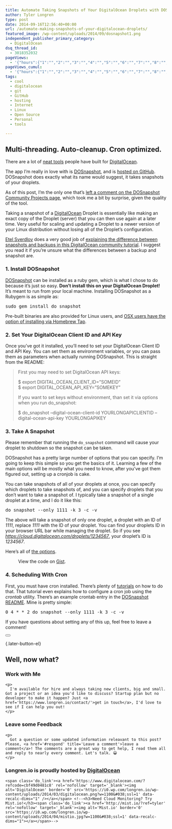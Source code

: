 ```yaml
---
title: Automate Taking Snapshots of Your DigitalOcean Droplets with DOSnapshot
author: Tyler Longren
type: post
date: 2014-09-16T12:56:40+00:00
url: /automate-making-snapshots-of-your-digitalocean-droplets/
featured_image: /wp-content/uploads/2014/09/dosnapshot1.png
independent_publisher_primary_category:
  - DigitalOcean
dsq_thread_id:
  - 3018352032
pageViews:
  - '{"hours":{"1":"","2":"","3":"","4":"","5":"","6":"","7":"","8":"","9":"","10":"","11":"","12":"","13":"","14":"","15":"","16":"","17":"","18":"","19":"","20":"","21":"","22":"","23":"","24":"","25":"","26":"","27":"","28":"","29":"","30":"","31":"","32":"","33":"","34":"","35":"","36":"","37":"","38":"","39":"","40":"","41":"","42":"","43":"","44":"","45":"","46":"","47":""},"days":{"2":"","3":"","4":"","5":"","6":"","7":"","8":"","9":"","10":"","11":"","12":"","13":"","14":""},"weeks":{"3":"","4":"","5":"","6":"","7":"","8":"","9":"","10":"","11":"","12":""},"months":{"4":"","5":"","6":"","7":"","8":"","9":"","10":"","11":"","12":"","13":"","14":"","15":"","16":"","17":"","18":"","19":"","20":"","21":"","22":"","23":"","24":""}}'
pageViews_cumul:
  - '{"hours":{"1":"","2":"","3":"","4":"","5":"","6":"","7":"","8":"","9":"","10":"","11":"","12":"","13":"","14":"","15":"","16":"","17":"","18":"","19":"","20":"","21":"","22":"","23":"","24":"","25":"","26":"","27":"","28":"","29":"","30":"","31":"","32":"","33":"","34":"","35":"","36":"","37":"","38":"","39":"","40":"","41":"","42":"","43":"","44":"","45":"","46":"","47":""},"days":{"2":"","3":"","4":"","5":"","6":"","7":"","8":"","9":"","10":"","11":"","12":"","13":"","14":""},"weeks":{"3":"","4":"","5":"","6":"","7":"","8":"","9":"","10":"","11":"","12":""},"months":{"4":"","5":"","6":"","7":"","8":"","9":"","10":"","11":"","12":"","13":"","14":"","15":"","16":"","17":"","18":"","19":"","20":"","21":"","22":"","23":"","24":""}}'
tags:
  - cool
  - digitalocean
  - git
  - GitHub
  - hosting
  - Internet
  - Linux
  - Open Source
  - Personal
  - tools

---
```

 

## Multi-threading. Auto-cleanup. Cron optimized.

There are a lot of [neat tools][1] people have built for [DigitalOcean][2]. 

The app I&#8217;m really in love with is [DOSnapshot][3], and is [hosted on GitHub][4]. DOSnapshot does exactly what its name would suggest, it takes snapshots of your droplets.

As of this post, I&#8217;m the only one that&#8217;s [left a comment on the DOSnapshot Community Projects page][5], which took me a bit by surprise, given the quality of the tool.

Taking a snapshot of a [DigitalOcean][2] Droplet is essentially like making an exact copy of the Droplet (server) that you can then use again at a later time. Very useful for scaling and updating a Droplet to a newer version of your Linux distribution without losing all of the Droplet&#8217;s configuration.

[Etel Sverdlov][6] does a very good job of [explaining the difference between snapshots and backups in this DigitalOcean community tutorial][7]. I suggest you read it if you&#8217;re unsure what the differences between a backup and snapshot are.

### 1. Install DOSnapshot

[DOSnapshot][8] can be installed as a ruby gem, which is what I chose to do because it&#8217;s just so easy. **Don&#8217;t install this on your DigitalOcean Droplet!** It&#8217;s meant to run from your local machine. Installing DOSnapshot as a Rubygem is as simple as: 

<pre class="wp-block-preformatted">sudo gem install do_snapshot</pre>

Pre-built binaries are also provided for Linux users, and [OSX users have the option of installing via Homebrew Tap][9].

### 2. Set Your DigitalOcean Client ID and API Key

Once you&#8217;ve got it installed, you&#8217;ll need to set your DigitalOcean Client ID and API Key. You can set them as environment variables, or you can pass them as parameters when actually running DOSnapshot. This is straight from the README:

<blockquote class="wp-block-quote">
  <p>
    First you may need to set DigitalOcean API keys:
  </p>
  
  <p>
    $ export DIGITAL_OCEAN_CLIENT_ID=&#8221;SOMEID&#8221;<br /> $ export DIGITAL_OCEAN_API_KEY=&#8221;SOMEKEY&#8221;
  </p>
  
  <p>
    If you want to set keys without environment, than set it via options when you run do_snapshot:
  </p>
  
  <p>
    $ do_snapshot &#8211;digital-ocean-client-id YOURLONGAPICLIENTID &#8211;digital-ocean-api-key YOURLONGAPIKEY
  </p>
</blockquote>

### 3. Take A Snapshot

Please remember that running the `do_snapshot` command will cause your droplet to shutdown so the snapshot can be taken.

DOSnapshot has a pretty large number of options that you can specify. I&#8217;m going to keep this simple so you get the basics of it. Learning a few of the main options will be mostly what you need to know, after you&#8217;ve got them figured out, setting up a cronjob is cake.

You can take snapshots of all of your droplets at once, you can specify which droplets to take snapshots of, and you can specify droplets that you don&#8217;t want to take a snapshot of. I typically take a snapshot of a single droplet at a time, and I do it like this: 

<pre class="wp-block-preformatted">do_snapshot --only 1111 -k 3 -c -v</pre>

The above will take a snapshot of only one droplet, a droplet with an ID of _1111_, replace _1111_ with the ID of your droplet. You can find your droplets ID in your browser URL bar while managing the droplet. So if you see _https://cloud.digitalocean.com/droplets/1234567_, your droplet&#8217;s ID is _1234567_.

Here&#8217;s all of [the options][10].  
<figure class="wp-block-embed is-type-rich is-provider-embed-handler">

<div class="wp-block-embed__wrapper">
  <div class="oembed-gist">
    <noscript>
      View the code on <a href="https://gist.github.com/tlongren/efe006201b291acf89a7">Gist</a>.
    </noscript>
  </div>
</div></figure> 

### 4. Scheduling With Cron

First, you must have cron installed. There&#8217;s plenty of [tutorials][11] on how to do that. That tutorial even explains how to configure a cron job using the _crontab_ utility. There&#8217;s an example crontab entry in the [DOSnapshot README][12]. Mine is pretty simple: 

<pre class="wp-block-preformatted">0 4 * * 2 do_snapshot --only 1111 -k 3 -c -v</pre>

If you have questions about setting any of this up, feel free to leave a comment!

<div class="wpulike wpulike-default " >
  <div class="wp_ulike_general_class wp_ulike_is_not_liked">
    <button type="button"
					aria-label="Like Button"
					data-ulike-id="7460"
					data-ulike-nonce="0ba546946a"
					data-ulike-type="likeThis"
					data-ulike-template="wpulike-default"
					data-ulike-display-likers="0"
					data-ulike-disable-pophover="0"
					class="wp_ulike_btn wp_ulike_put_image wp_likethis_7460"></button><span class="count-box"></span>
  </div>
</div>

[][13]{.later-button-el}

<div class='what-next'>
  <h2>
    Well, now what?
  </h2>
  
  <div class='hire'>
    <h3>
      Work with Me
    </h3>
    
    <p>
      I'm available for hire and always taking new clients, big and small. Got a project or an idea you'd like to discuss? Startup plan but no developer to make it happen? Just <a href='https://www.longren.io/contact/'>get in touch</a>, I'd love to see if I can help you out!
    </p>
  </div>
  
  <div class='hire'>
    <h3>
      Leave some Feedback
    </h3>
    
    <p>
      Got a question or some updated information releavant to this post? Please, <a href='#respond' title='Leave a comment'>leave a comment</a>! The comments are a great way to get help, I read them all and reply to nearly every comment. Let's talk. 😀
    </p>
  </div>
  
  <div class='now-what-bottom-ad'>
    <h3>
      Longren.io is proudly hosted by <a href='https://www.digitalocean.com/?refcode=cbf49d0481c8'>DigitalOcean</a>
    </h3>
    
    <span class='do_link'><a href='https://www.digitalocean.com/?refcode=cbf49d0481c8' rel='nofollow' target='_blank'><img alt='DigitalOcean' border='0' src='https://i0.wp.com/longren.io/wp-content/uploads/2014/03/digitalocean.png?w=1100&#038;ssl=1' data-recalc-dims="1" /></a></span> <!--<h3>Need Cloud Monitoring? Try Mist.io!</h3><span class='do_link'><a href='http://mist.io/?ref=tyler' rel='nofollow' target='_blank'><img alt='Mist.io' border='0' src='https://i0.wp.com/longren.io/wp-content/uploads/2014/04/mistio.jpg?w=1100&#038;ssl=1' data-recalc-dims="1"></a></span>-->
  </div>
</div>

 [1]: https://www.digitalocean.com/community/projects
 [2]: https://www.digitalocean.com/?refcode=cbf49d0481c8
 [3]: https://www.digitalocean.com/community/projects/dosnapshot
 [4]: https://github.com/merqlove/do_snapshot
 [5]: https://www.digitalocean.com/community/projects/dosnapshot?comment=18377
 [6]: https://www.digitalocean.com/community/users/etel
 [7]: https://www.digitalocean.com/community/tutorials/digitalocean-backups-and-snapshots-explained
 [8]: http://dosnapshot.merqlove.ru/
 [9]: https://github.com/merqlove/homebrew-do-snapshot
 [10]: https://gist.github.com/tlongren/efe006201b291acf89a7
 [11]: https://www.digitalocean.com/community/tutorials/how-to-use-cron-to-automate-tasks-on-a-vps
 [12]: https://github.com/merqlove/do_snapshot/blob/master/README.md
 [13]: #